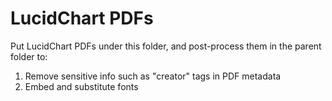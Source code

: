 # LucidChart PDFs

Put LucidChart PDFs under this folder, and post-process them in the parent folder to:

   1. Remove sensitive info such as "creator" tags in PDF metadata
   2. Embed and substitute fonts
